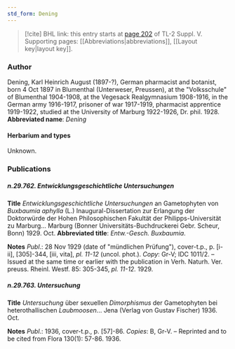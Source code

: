 ```yaml
---
std_form: Dening
---
```


> [!cite] BHL link: this entry starts at [page 202](https://www.biodiversitylibrary.org/page/33259248) of TL-2 Suppl. V.
> Supporting pages: [[Abbreviations|abbreviations]], [[Layout key|layout key]].

### Author

Dening, Karl Heinrich August (1897-?), German pharmacist and botanist, born 4 Oct 1897 in Blumenthal (Unterweser, Preussen), at the "Volksschule" of Blumenthal 1904-1908, at the Vegesack Realgymnasium 1908-1916, in the German army 1916-1917, prisoner of war 1917-1919, pharmacist apprentice 1919-1922, studied at the University of Marburg 1922-1926, Dr. phil. 1928. 
**Abbreviated name**: *Dening*

#### Herbarium and types

Unknown.

### Publications

##### n.29.762. Entwicklungsgeschichtliche Untersuchungen

**Title**
*Entwicklungsgeschichtliche Untersuchungen* an Gametophyten von *Buxbaumia aphylla* (L.) Inaugural-Dissertation zur Erlangung der Doktorwürde der Hohen Philosophischen Fakultät der Philipps-Universität zu Marburg... Marburg (Bonner Universitäts-Buchdruckerei Gebr. Scheur, Bonn) 1929. Oct.
**Abbreviated title**: *Entw.-Gesch. Buxbaumia*.

**Notes**
*Publ*.: 28 Nov 1929 (date of "mündlichen Prüfung"), cover-t.p., p. \[i-ii\], \[305\]-344, \[iii, vita\], *pl. 11-12* (uncol. phot.). *Copy*: Gr-V; IDC 1011/2. – Issued at the same time or earlier with the publication in Verh. Naturh. Ver. preuss. Rheinl. Westf. 85: 305-345, *pl. 11-12.* 1929.

##### n.29.763. Untersuchung

**Title**
*Untersuchung* über sexuellen *Dimorphismus* der Gametophyten bei heterothallischen *Laubmoosen*... Jena (Verlag von Gustav Fischer) 1936. Oct.

**Notes**
*Publ*.: 1936, cover-t.p., p. \[57\]-86. *Copies*: B, Gr-V. – Reprinted and to be cited from Flora 130(1): 57-86. 1936.

